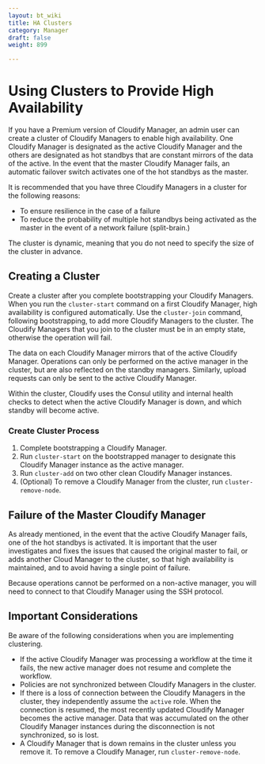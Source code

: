 ---layout: bt_wikititle: HA Clusterscategory: Managerdraft: falseweight: 899---# Using Clusters to Provide High AvailabilityIf you have a Premium version of Cloudify Manager, an admin user can create a cluster of Cloudify Managers to enable high availability. One Cloudify Manager is designated as the active Cloudify Manager and the others are designated as hot standbys that are constant mirrors of the data of the active. In the event that the master Cloudify Manager fails, an automatic failover switch activates one of the hot standbys as the master. It is recommended that you have three Cloudify Managers in a cluster for the following reasons:* To ensure resilience in the case of a failure* To reduce the probability of multiple hot standbys being activated as the master in the event of a network failure (split-brain.) The cluster is dynamic, meaning that you do not need to specify the size of the cluster in advance. ## Creating a ClusterCreate a cluster after you complete bootstrapping your Cloudify Managers. When you run the `cluster-start` command on a first Cloudify Manager, high availability is configured automatically. Use the `cluster-join` command, following bootstrapping, to add more Cloudify Managers to the cluster. The Cloudify Managers that you join to the cluster must be in an empty state, otherwise the operation will fail. The data on each Cloudify Manager mirrors that of the active Cloudify Manager. Operations can only be performed on the active manager in the cluster, but are also reflected on the standby managers. Similarly, upload requests can only be sent to the active Cloudify Manager.Within the cluster, Cloudify uses the Consul utility and internal health checks to detect when the active Cloudify Manager is down, and which standby will become active.### Create Cluster Process1. Complete bootstrapping a Cloudify Manager.2. Run `cluster-start` on the bootstrapped manager to designate this Cloudify Manager instance as the active manager.3. Run `cluster-add` on two other clean Cloudify Manager instances.4. (Optional) To remove a Cloudify Manager from the cluster, run `cluster-remove-node`.## Failure of the Master Cloudify ManagerAs already mentioned, in the event that the active Cloudify Manager fails, one of the hot standbys is activated. It is important that the user investigates and fixes the issues that caused the original master to fail, or adds another Cloud Manager to the cluster, so that high availability is maintained, and to avoid having a single point of failure.Because operations cannot be performed on a non-active manager, you will need to connect to that Cloudify Manager using the SSH protocol.## Important ConsiderationsBe aware of the following considerations when you are implementing clustering.* If the active Cloudify Manager was processing a workflow at the time it fails, the new active manager does not resume and complete the workflow.* Policies are not synchronized between Cloudify Managers in the cluster.* If there is a loss of connection between the Cloudify Managers in the cluster, they independently assume the `active` role. When the connection is resumed, the most recently updated Cloudify Manager becomes the active manager. Data that was accumulated on the other Cloudify Manager instances during the disconnection is not synchronized, so is lost. * A Cloudify Manager that is down remains in the cluster unless you remove it. To remove a Cloudify Manager, run `cluster-remove-node`.